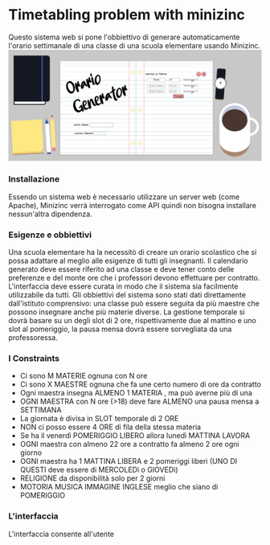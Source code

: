 # Timetabling problem with minizinc
Questo sistema web si pone l'obbiettivo di generare automaticamente l'orario settimanale di una classe di una scuola elementare usando Minizinc.
![Pagina 1](/assets/img/Pag1.png?raw=true)
### Installazione
Essendo un sistema web è necessario utilizzare un server web (come Apache), Minizinc verrà interrogato come API quindi non bisogna installare nessun'altra dipendenza.
### Esigenze e obbiettivi 
Una scuola elementare ha la necessitò di creare un orario scolastico che si possa adattare al meglio alle esigenze di tutti gli insegnanti. Il calendario generato deve essere riferito ad una classe e deve tener conto delle preferenze e del monte ore che i professori devono effettuare per contratto. L'interfaccia deve essere curata in modo che il sistema sia facilmente utilizzabile da tutti.
Gli obbiettivi del sistema sono stati dati direttamente dall'istituto comprensivo: una classe può essere seguita da più maestre che possono insegnare anche più materie diverse. La gestione temporale si dovrà basare su un degli slot di 2 ore, rispettivamente due al mattino e uno slot al pomeriggio, la pausa mensa dovrà essere sorvegliata da una professoressa.
### I Constraints
* Ci sono M MATERIE ognuna con N ore
* Ci sono X MAESTRE ognuna che fa une certo numero di ore da contratto
* Ogni maestra insegna ALMENO 1 MATERIA , ma può averne più di una
* OGNI MAESTRA con N ore (>18) deve fare ALMENO una pausa mensa a SETTIMANA
* La giornata è divisa in SLOT temporale di 2 ORE
* NON ci posso essere 4 ORE di fila della stessa materia 
* Se ha il venerdì POMERIGGIO LIBERO allora lunedì MATTINA LAVORA
* OGNI maestra con almeno 22 ore a contratto fa almeno 2 ore ogni giorno
* OGNI maestra ha 1 MATTINA LIBERA e 2 pomeriggi liberi (UNO DI QUESTI deve essere di MERCOLEDì o GIOVEDì)
* RELIGIONE da disponibilità solo per 2 giorni
* MOTORIA MUSICA IMMAGINE INGLESE meglio che siano di POMERIGGIO
### L'interfaccia
L'interfaccia consente all'utente 
